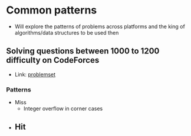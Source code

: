 # Common patterns
- Will explore the patterns of problems across platforms and the king of algorithms/data structures to be used then

## Solving questions between 1000 to 1200 difficulty on CodeForces
- Link: [problemset](https://codeforces.com/problemset?order=BY_RATING_ASC&tags=1000-1200)

### Patterns
- Miss
    - Integer overflow in corner cases
- Hit
    -   
